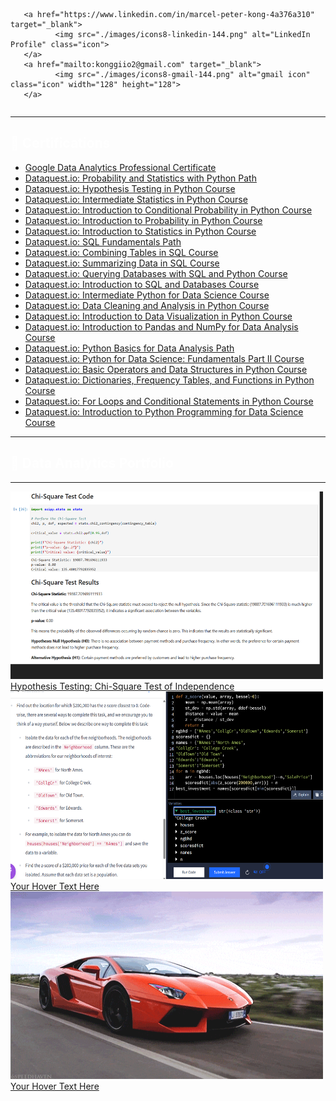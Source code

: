 <link rel="stylesheet" type="text/css" href="styles.css">


<div style="display: flex; gap: 20px;"> 
       
       <a href="https://www.linkedin.com/in/marcel-peter-kong-4a376a310" target="_blank">
              <img src="./images/icons8-linkedin-144.png" alt="LinkedIn Profile" class="icon"> 
       </a> 
       <a href="mailto:konggiio2@gmail.com" target="_blank"> 
              <img src="./images/icons8-gmail-144.png" alt="gmail icon" class="icon" width="128" height="128"> 
       </a> 
</div>

***

## <span style="color: rgb(255, 255, 255);">📜 Certifications</span>
- <a href="https://www.coursera.org/account/accomplishments/professional-cert/JXC43Z0DZW13" target="_blank">Google Data Analytics Professional Certificate</a>
- <a href="https://app.dataquest.io/view_cert/9CT0GMTE21W9KYUSYLFD" target="_blank">Dataquest.io: Probability and Statistics with Python Path</a>
- <a href="https://app.dataquest.io/view_cert/SD17FHGEH1PSMB25LEKI" target="_blank">Dataquest.io: Hypothesis Testing in Python Course</a>
- <a href="https://app.dataquest.io/view_cert/5YU8ULGCZDKAMLCU7FAD" target="_blank">Dataquest.io: Intermediate Statistics in Python Course</a>
- <a href="https://app.dataquest.io/view_cert/YIMAREQD4OWAOHPEIFXF" target="_blank">Dataquest.io: Introduction to Conditional Probability in Python Course</a>
- <a href="https://app.dataquest.io/view_cert/EL7FPXPL3HI4GBTC3DQQ" target="_blank">Dataquest.io: Introduction to Probability in Python Course</a>
- <a href="https://app.dataquest.io/view_cert/4LJWNQ31JQ4QDBXKFIVV" target="_blank">Dataquest.io: Introduction to Statistics in Python Course</a>
- <a href="https://app.dataquest.io/view_cert/74R132XK1F62GGEEJHMW" target="_blank">Dataquest.io: SQL Fundamentals Path</a>
- <a href="https://app.dataquest.io/view_cert/Q8RYKCP8SQSQ7N1TUWU1" target="_blank">Dataquest.io: Combining Tables in SQL Course</a>
- <a href="https://app.dataquest.io/view_cert/GJ7RO7LNNYGEW4DS6H7T" target="_blank">Dataquest.io: Summarizing Data in SQL Course</a>
- <a href="https://app.dataquest.io/view_cert/4PVP4BC6N71GKYYB6GKL" target="_blank">Dataquest.io: Querying Databases with SQL and Python Course</a>
- <a href="https://app.dataquest.io/view_cert/KURYK23FNJGUA41RBGVS" target="_blank">Dataquest.io: Introduction to SQL and Databases Course</a>
- <a href="https://app.dataquest.io/view_cert/OENWBJTONUY24X9UYHQV" target="_blank">Dataquest.io: Intermediate Python for Data Science Course</a>
- <a href="https://app.dataquest.io/view_cert/S70CNWUCZZ7MN7GL43TN" target="_blank">Dataquest.io: Data Cleaning and Analysis in Python Course</a>
- <a href="https://app.dataquest.io/view_cert/NI7ZRRH7FOHQJUTPWJUU" target="_blank">Dataquest.io: Introduction to Data Visualization in Python Course</a>
- <a href="https://app.dataquest.io/view_cert/VWW2JZN9CAHHSKS9YXSC" target="_blank">Dataquest.io: Introduction to Pandas and NumPy for Data Analysis Course</a>
- <a href="https://app.dataquest.io/view_cert/AKF1TDNGZFTBPP9N1OTQ" target="_blank">Dataquest.io: Python Basics for Data Analysis Path</a>
- <a href="https://app.dataquest.io/view_cert/5JIGET1FKVNAAV1O91AN" target="_blank">Dataquest.io: Python for Data Science: Fundamentals Part II Course</a>
- <a href="https://app.dataquest.io/view_cert/DWZXB11OBY75YC5S6O5E" target="_blank">Dataquest.io: Basic Operators and Data Structures in Python Course</a>
- <a href="https://app.dataquest.io/view_cert/HMBO1NYXYXYZ1BTSC8BP" target="_blank">Dataquest.io: Dictionaries, Frequency Tables, and Functions in Python Course</a>
- <a href="https://app.dataquest.io/view_cert/Q3SJW4OTIMAJCGK9XUGB" target="_blank">Dataquest.io: For Loops and Conditional Statements in Python Course</a>
- <a href="https://app.dataquest.io/view_cert/E1B86AK2HDIMC7Q4LOQY" target="_blank">Dataquest.io: Introduction to Python Programming for Data Science Course</a>

***

## <span style="color: rgb(255, 255, 255);">📂 Data Analytics Portfolio</span>

***

<div class="hover-container"> 
  <a href="https://nbviewer.org/github/Mpakong/Marcel_Peter_Kong_Portfolio/blob/main/projects/Brazilian%20E-Commerce%20Public%20Dataset%20by%20Olist%20%28kaggle%29/E-commerce%20dataset%20hypothesis%20testing.ipynb" target="_blank"> 
    <img src="images/gifs/chi2.gif" width="500" height="300"> 
    <!--<div class="hover-overlay"></div>-->
    <div class="hover-text">Hypothesis Testing: Chi-Square Test of Independence</div> 
  </a> 
</div>


<div class="hover-container"> 
  <a href="https://example.com" target="_blank"> 
    <img src="./images/z%20score%20closest%20to%20zero%20use%20abs%20func%20zscore%20to%20find%20min.png" alt="Description" class="hover-image" width="500" height="300"> 
    <!--<div class="hover-overlay"></div>-->
    <div class="hover-text">Your Hover Text Here</div> 
  </a> 
</div>

<div class="hover-container"> 
  <a href="https://example.com" target="_blank"> 
    <img src="images/gifs/R.gif" alt="Description" class="hover-image" width="500" height="300"> 
    <!--<div class="hover-overlay"></div>-->
    <div class="hover-text">Your Hover Text Here</div> 
  </a> 
</div>

